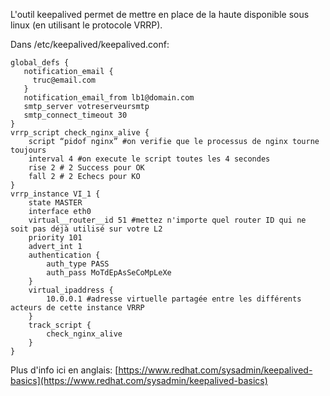 L'outil keepalived permet de mettre en place de la haute disponible sous linux (en utilisant le protocole VRRP).

Dans /etc/keepalived/keepalived.conf:
```
global_defs {
   notification_email {
     truc@email.com
   }
   notification_email_from lb1@domain.com
   smtp_server votreserveursmtp
   smtp_connect_timeout 30
}
vrrp_script check_nginx_alive {
    script “pidof nginx” #on verifie que le processus de nginx tourne toujours
    interval 4 #on execute le script toutes les 4 secondes
    rise 2 # 2 Success pour OK
    fall 2 # 2 Echecs pour KO
}
vrrp_instance VI_1 {
    state MASTER
    interface eth0
    virtual__router__id 51 #mettez n'importe quel router ID qui ne soit pas déjà utilisé sur votre L2
    priority 101
    advert_int 1
    authentication {
        auth_type PASS
        auth_pass MoTdEpAsSeCoMpLeXe
    }
    virtual_ipaddress {
        10.0.0.1 #adresse virtuelle partagée entre les différents acteurs de cette instance VRRP
    }
    track_script {
        check_nginx_alive
    }
}
```
Plus d'info ici en anglais: [https://www.redhat.com/sysadmin/keepalived-basics](https://www.redhat.com/sysadmin/keepalived-basics)
